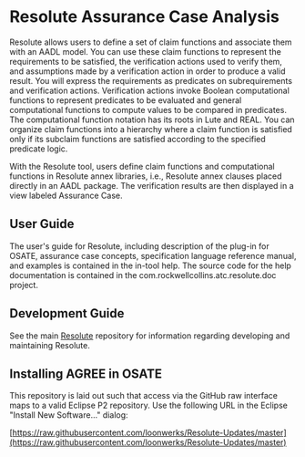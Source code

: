 # Resolute Assurance Case Analysis

Resolute allows users to define a set of claim functions and associate
them with an AADL model. You can use these claim functions to
represent the requirements to be satisfied, the verification actions
used to verify them, and assumptions made by a verification action in
order to produce a valid result. You will express the requirements as
predicates on subrequirements and verification actions. Verification
actions invoke Boolean computational functions to represent predicates
to be evaluated and general computational functions to compute values
to be compared in predicates. The computational function notation has
its roots in Lute and REAL. You can organize claim functions into a
hierarchy where a claim function is satisfied only if its subclaim
functions are satisfied according to the specified predicate logic.

With the Resolute tool, users define claim functions and computational
functions in Resolute annex libraries, i.e., Resolute annex clauses
placed directly in an AADL package. The verification results are then
displayed in a view labeled Assurance Case.

## User Guide

The user's guide for Resolute, including description of the plug-in for
OSATE, assurance case concepts, specification language reference
manual, and examples is contained in the in-tool help.  The source
code for the help documentation is contained in the
com.rockwellcollins.atc.resolute.doc project.

## Development Guide

See the main [Resolute](https://github.com/loonwerks/Resolute.git)
repository for information regarding developing and maintaining Resolute.

## Installing AGREE in OSATE

This repository is laid out such that access via the GitHub raw
interface maps to a valid Eclipse P2 repository.  Use the following
URL in the Eclipse "Install New Software..." dialog:

[https://raw.githubusercontent.com/loonwerks/Resolute-Updates/master](https://raw.githubusercontent.com/loonwerks/Resolute-Updates/master)

